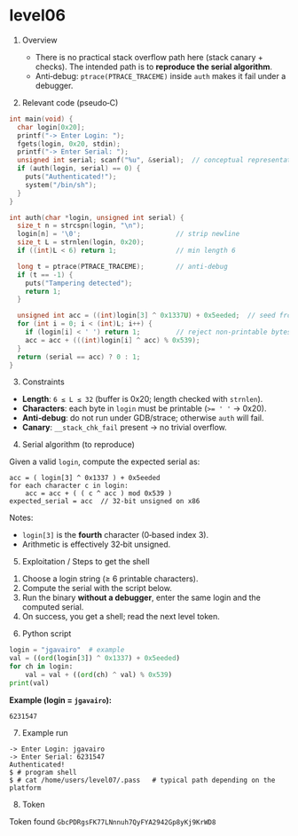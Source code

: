 # level06

1. Overview

   * There is no practical stack overflow path here (stack canary + checks). The intended path is to **reproduce the serial algorithm**.
   * Anti‑debug: `ptrace(PTRACE_TRACEME)` inside `auth` makes it fail under a debugger.

2. Relevant code (pseudo‑C)

```c
int main(void) {
  char login[0x20];
  printf("-> Enter Login: ");
  fgets(login, 0x20, stdin);
  printf("-> Enter Serial: ");
  unsigned int serial; scanf("%u", &serial);  // conceptual representation
  if (auth(login, serial) == 0) {
    puts("Authenticated!");
    system("/bin/sh");
  }
}

int auth(char *login, unsigned int serial) {
  size_t n = strcspn(login, "\n");
  login[n] = '\0';                        // strip newline
  size_t L = strnlen(login, 0x20);
  if ((int)L < 6) return 1;               // min length 6

  long t = ptrace(PTRACE_TRACEME);        // anti‑debug
  if (t == -1) {
    puts("Tampering detected");
    return 1;
  }

  unsigned int acc = ((int)login[3] ^ 0x1337U) + 0x5eeded;  // seed from 4th char
  for (int i = 0; i < (int)L; i++) {
    if (login[i] < ' ') return 1;         // reject non‑printable bytes
    acc = acc + (((int)login[i] ^ acc) % 0x539);
  }
  return (serial == acc) ? 0 : 1;
}
```

3. Constraints

* **Length**: `6 ≤ L ≤ 32` (buffer is 0x20; length checked with `strnlen`).
* **Characters**: each byte in `login` must be printable (`>= ' '` → 0x20).
* **Anti‑debug**: do not run under GDB/strace; otherwise `auth` will fail.
* **Canary**: `__stack_chk_fail` present → no trivial overflow.

4. Serial algorithm (to reproduce)

Given a valid `login`, compute the expected serial as:

```
acc = ( login[3] ^ 0x1337 ) + 0x5eeded
for each character c in login:
    acc = acc + ( ( c ^ acc ) mod 0x539 )
expected_serial = acc  // 32‑bit unsigned on x86
```

Notes:

* `login[3]` is the **fourth** character (0‑based index 3).
* Arithmetic is effectively 32‑bit unsigned.

5. Exploitation / Steps to get the shell

1) Choose a login string (≥ 6 printable characters).
2) Compute the serial with the script below.
3) Run the binary **without a debugger**, enter the same login and the computed serial.
4) On success, you get a shell; read the next level token.

6. Python script

```python
login = "jgavairo"  # example
val = ((ord(login[3]) ^ 0x1337) + 0x5eeded)
for ch in login:
    val = val + ((ord(ch) ^ val) % 0x539)
print(val)
```

**Example (login = `jgavairo`):**

```
6231547
```

7. Example run

```text
-> Enter Login: jgavairo
-> Enter Serial: 6231547
Authenticated!
$ # program shell
$ # cat /home/users/level07/.pass   # typical path depending on the platform
```

8. Token

Token found `GbcPDRgsFK77LNnnuh7QyFYA2942Gp8yKj9KrWD8`